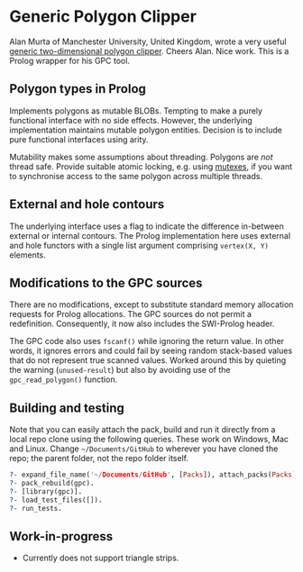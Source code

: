 # Generic Polygon Clipper

Alan Murta of Manchester University, United Kingdom, wrote a very useful
[generic two-dimensional polygon clipper][gpc]. Cheers Alan. Nice work. This is
a Prolog wrapper for his GPC tool.

[gpc]:http://www.cs.man.ac.uk/~toby/alan/software/gpc.html

## Polygon types in Prolog

Implements polygons as mutable BLOBs. Tempting to make a purely functional
interface with no side effects. However, the underlying implementation maintains
mutable polygon entities. Decision is to include pure functional interfaces
using arity.

Mutability makes some assumptions about threading. Polygons are *not* thread
safe. Provide suitable atomic locking, e.g. using [mutexes][threadsync], if you
want to synchronise access to the same polygon across multiple threads.

[threadsync]:http://www.swi-prolog.org/pldoc/man?section=threadsync

## External and hole contours

The underlying interface uses a flag to indicate the difference
in-between external or internal contours. The Prolog implementation here uses
external and hole functors with a single list argument comprising `vertex(X, Y)`
elements.

## Modifications to the GPC sources

There are no modifications, except to substitute standard memory
allocation requests for Prolog allocations. The GPC sources do not permit
a redefinition. Consequently, it now also includes the SWI-Prolog header.

The GPC code also uses `fscanf()` while ignoring the return value. In other
words, it ignores errors and could fail by seeing random stack-based values that
do not represent true scanned values. Worked around this by quieting the warning
(`unused-result`) but also by avoiding use of the `gpc_read_polygon()`
function.

## Building and testing

Note that you can easily attach the pack, build and run it directly from a local
repo clone using the following queries. These work on Windows, Mac and Linux.
Change `~/Documents/GitHub` to wherever you have cloned the repo; the parent
folder, not the repo folder itself.

```prolog
?- expand_file_name('~/Documents/GitHub', [Packs]), attach_packs(Packs).
?- pack_rebuild(gpc).
?- [library(gpc)].
?- load_test_files([]).
?- run_tests.
```

## Work-in-progress

* Currently does not support triangle strips.
